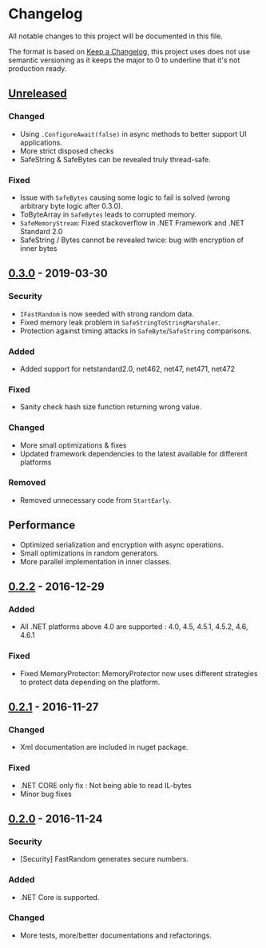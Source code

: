 ﻿# Changelog
All notable changes to this project will be documented in this file.

The format is based on [Keep a Changelog](https://keepachangelog.com/en/1.0.0/),
this project uses does not use semantic versioning as it keeps the major to 0 to underline that it's not production ready.

## [Unreleased]
### Changed
- Using `.ConfigureAwait(false)` in async methods to better support UI applications.
- More strict disposed checks
- SafeString & SafeBytes can be revealed truly thread-safe.

### Fixed
- Issue with `SafeBytes` causing some logic to fail is solved (wrong arbitrary byte logic after 0.3.0).
- ToByteArray in `SafeBytes` leads to corrupted memory.
- `SafeMemoryStream`: Fixed stackoverflow in .NET Framework and .NET Standard 2.0
- SafeString / Bytes cannot be revealed twice: bug with encryption of inner bytes

## [0.3.0] - 2019-03-30
### Security
- `IFastRandom` is now seeded with strong random data.
- Fixed memory leak problem in `SafeStringToStringMarshaler`.
- Protection against timing attacks in `SafeByte`/`SafeString` comparisons.

### Added
- Added support for netstandard2.0, net462, net47, net471, net472

### Fixed
- Sanity check hash size function returning wrong value.

### Changed
- More small optimizations & fixes
- Updated framework dependencies to the latest available for different platforms

### Removed
- Removed unnecessary code from `StartEarly`.

## Performance
- Optimized serialization and encryption with async operations.
- Small optimizations in random generators.
- More parallel implementation in inner classes.

## [0.2.2] - 2016-12-29
### Added
- All .NET platforms above 4.0 are supported : 4.0, 4.5, 4.5.1, 4.5.2, 4.6, 4.6.1

### Fixed
- Fixed MemoryProtector: MemoryProtector now uses different strategies to protect data depending on the platform.

## [0.2.1] - 2016-11-27
### Changed
  - Xml documentation are included in nuget package.

### Fixed
  - .NET CORE only fix :  Not being able to read IL-bytes
  - Minor bug fixes

## [0.2.0] - 2016-11-24
### Security
- [Security] FastRandom generates secure numbers.

### Added
- .NET Core is supported.

### Changed
- More tests, more/better documentations and refactorings.

[Unreleased]: https://github.com/undergroundwires/SafeOrbit/compare/0.3.0...HEAD
[0.3.0]: https://github.com/undergroundwires/SafeOrbit/compare/0.2.2...0.3.0
[0.2.2]: https://github.com/undergroundwires/SafeOrbit/compare/0.2.1...0.2.2
[0.2.1]: https://github.com/undergroundwires/SafeOrbit/compare/0.2.0...0.2.1
[0.2.0]: https://github.com/undergroundwires/SafeOrbit/releases/tag/0.2